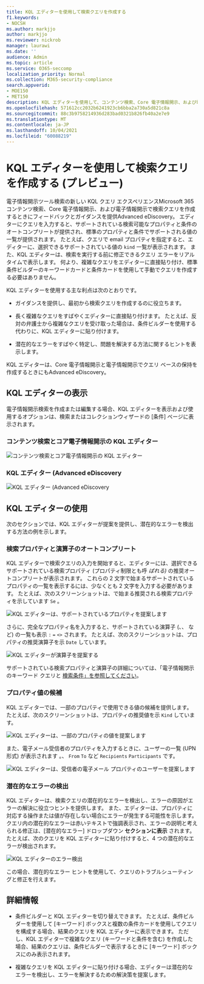 ```yaml
---
title: KQL エディターを使用して検索クエリを作成する
f1.keywords:
- NOCSH
ms.author: markjjo
author: markjjo
ms.reviewer: nickrob
manager: laurawi
ms.date: ''
audience: Admin
ms.topic: article
ms.service: O365-seccomp
localization_priority: Normal
ms.collection: M365-security-compliance
search.appverid:
- MOE150
- MET150
description: KQL エディターを使用して、コンテンツ検索、Core 電子情報開示、および電子情報開示の各ページで電子情報開示検索クエリをAdvanced eDiscovery。
ms.openlocfilehash: 571612cc2032b6241923cb6bba2a730a5d821c8a
ms.sourcegitcommit: 88c3b9758214936d283bad0321b826fb40a2e7e9
ms.translationtype: MT
ms.contentlocale: ja-JP
ms.lasthandoff: 10/04/2021
ms.locfileid: "60088219"
---
```

# <a name="use-the-kql-editor-to-build-search-queries-preview"></a>KQL エディターを使用して検索クエリを作成する (プレビュー)

電子情報開示ツール検索の新しい KQL クエリ エクスペリエンスMicrosoft 365コンテンツ検索、Core 電子情報開示、および電子情報開示で検索クエリを作成するときにフィードバックとガイダンスを提供Advanced eDiscovery。 エディターにクエリを入力すると、サポートされている検索可能なプロパティと条件のオートコンプリートが提供され、標準のプロパティと条件でサポートされる値の一覧が提供されます。 たとえば、クエリで email プロパティを指定すると、エディターに、選択できるサポートされている値の `kind` 一覧が表示されます。 また、KQL エディターは、検索を実行する前に修正できるクエリ エラーをリアルタイムで表示します。 何より、複雑なクエリをエディターに直接貼り付け、標準条件ビルダーのキーワードカードと条件カードを使用して手動でクエリを作成する必要はありません。
  
KQL エディターを使用する主な利点は次のとおりです。

- ガイダンスを提供し、最初から検索クエリを作成するのに役立ちます。

- 長く複雑なクエリをすばやくエディターに直接貼り付けます。 たとえば、反対の弁護士から複雑なクエリを受け取った場合は、条件ビルダーを使用する代わりに、KQL エディターに貼り付けます。

- 潜在的なエラーをすばやく特定し、問題を解決する方法に関するヒントを表示します。

KQL エディターは、Core 電子情報開示と電子情報開示でクエリ ベースの保持を作成するときにもAdvanced eDiscovery。

## <a name="displaying-the-kql-editor"></a>KQL エディターの表示

電子情報開示検索を作成または編集する場合、KQL エディターを表示および使用するオプションは、検索またはコレクションウィザードの [条件] ページに表示されます。

### <a name="kql-editor-in-content-search-and-core-ediscovery"></a>コンテンツ検索とコア電子情報開示の KQL エディター

![コンテンツ検索とコア電子情報開示の KQL エディター](../media/KQLEditorCore.png)

### <a name="kql-editor-in-advanced-ediscovery"></a>KQL エディター (Advanced eDiscovery

![KQL エディター (Advanced eDiscovery](../media/KQLEditorAdvanced.png)

## <a name="using-the-kql-editor"></a>KQL エディターの使用

次のセクションでは、KQL エディターが提案を提供し、潜在的なエラーを検出する方法の例を示します。

### <a name="autocompletion-of-search-properties-and-operators"></a>検索プロパティと演算子のオートコンプリート

KQL エディターで検索クエリの入力を開始すると、エディターには、選択できるサポートされている検索プロパティ (プロパティ制限とも呼 *ばれる)* の推奨オートコンプリートが表示されます。 これらの 2 文字で始まるサポートされているプロパティの一覧を表示するには、少なくとも 2 文字を入力する必要があります。 たとえば、次のスクリーンショットは、で始まる推奨される検索プロパティを示しています `Se` 。

![KQL エディターは、サポートされているプロパティを提案します](../media/KQLEditorAutoCompleteProperties.png)

さらに、完全なプロパティ名を入力すると、サポートされている演算子 (、、 など) の一覧も表示 `:` `=` `<>` されます。 たとえば、次のスクリーンショットは、プロパティの推奨演算子を示 `Date` しています。

![KQL エディターが演算子を提案する](../media/KQLEditorOperatorSuggestions.png)

サポートされている検索プロパティと演算子の詳細については、「電子情報開示のキーワード クエリと [検索条件」を参照してください](keyword-queries-and-search-conditions.md)。

### <a name="property-value-suggestions"></a>プロパティ値の候補

KQL エディターでは、一部のプロパティで使用できる値の候補を提供します。 たとえば、次のスクリーンショットは、プロパティの推奨値を示 `Kind` しています。

![KQL エディターは、一部のプロパティの値を提案します](../media/KQLEditorValueSuggestions.png)

また、電子メール受信者のプロパティを入力するときに、ユーザーの一覧 (UPN 形式) が表示されます 。、 `From` `To` など `Recipients` `Participants` です。

![KQL エディターは、受信者の電子メール プロパティのユーザーを提案します](../media/KQLEditorRecipientSuggestions.png)

### <a name="detection-of-potential-errors"></a>潜在的なエラーの検出

KQL エディターは、検索クエリの潜在的なエラーを検出し、エラーの原因がエラーの解決に役立つヒントを提供します。 また、エディターは、プロパティに対応する操作または値が存在しない場合にエラーが発生する可能性を示します。 クエリ内の潜在的なエラーは赤いテキストで強調表示され、エラーの説明と考えられる修正は、[潜在的なエラー] ドロップダウン **セクションに表示** されます。 たとえば、次のクエリを KQL エディターに貼り付けすると、4 つの潜在的なエラーが検出されます。

![KQL エディターのエラー検出](../media/KQLEditorErrorDetection.png)

この場合、潜在的なエラー ヒントを使用して、クエリのトラブルシューティングと修正を行えます。

## <a name="more-information"></a>詳細情報

- 条件ビルダーと KQL エディターを切り替えできます。 たとえば、条件ビルダーを使用して [キーワード] ボックスと複数の条件カードを使用してクエリを構成する場合、結果のクエリを KQL エディターに表示できます。 ただし、KQL エディターで複雑なクエリ (キーワードと条件を含む) を作成した場合、結果のクエリは、条件ビルダーで表示するときに [キーワード] ボックスにのみ表示されます。

- 複雑なクエリを KQL エディターに貼り付ける場合、エディターは潜在的なエラーを検出し、エラーを解決するための解決策を提案します。
